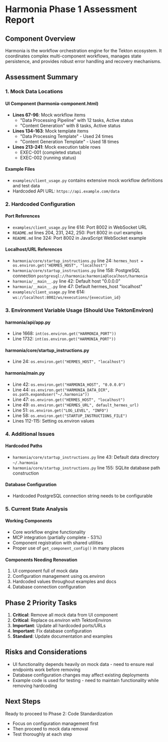 # Harmonia Phase 1 Assessment Report

## Component Overview
Harmonia is the workflow orchestration engine for the Tekton ecosystem. It coordinates complex multi-component workflows, manages state persistence, and provides robust error handling and recovery mechanisms.

## Assessment Summary

### 1. Mock Data Locations

#### UI Component (harmonia-component.html)
- **Lines 67-96**: Mock workflow items
  - "Data Processing Pipeline" with 12 tasks, Active status
  - "Content Generation" with 8 tasks, Active status
- **Lines 134-163**: Mock template items  
  - "Data Processing Template" - Used 24 times
  - "Content Generation Template" - Used 18 times
- **Lines 213-241**: Mock execution table rows
  - EXEC-001 (completed status)
  - EXEC-002 (running status)

#### Example Files
- `examples/client_usage.py` contains extensive mock workflow definitions and test data
- Hardcoded API URL: `https://api.example.com/data`

### 2. Hardcoded Configuration

#### Port References
- `examples/client_usage.py` line 614: Port 8002 in WebSocket URL
- `README.md` lines 204, 231, 242, 250: Port 8002 in curl examples
- `README.md` line 324: Port 8002 in JavaScript WebSocket example

#### Localhost/URL References
- `harmonia/core/startup_instructions.py` line 24: `hermes_host = os.environ.get("HERMES_HOST", "localhost")`
- `harmonia/core/startup_instructions.py` line 158: PostgreSQL connection `postgresql://harmonia:harmonia@localhost/harmonia`
- `harmonia/__main__.py` line 42: Default host "0.0.0.0"
- `harmonia/__main__.py` line 47: Default hermes_host "localhost"
- `examples/client_usage.py` line 614: `ws://localhost:8002/ws/executions/{execution_id}`

### 3. Environment Variable Usage (Should Use TektonEnviron)

#### harmonia/api/app.py
- Line 1668: `int(os.environ.get("HARMONIA_PORT"))`
- Line 1732: `int(os.environ.get("HARMONIA_PORT"))`

#### harmonia/core/startup_instructions.py  
- Line 24: `os.environ.get("HERMES_HOST", "localhost")`

#### harmonia/__main__.py
- Line 42: `os.environ.get("HARMONIA_HOST", "0.0.0.0")`
- Line 44: `os.environ.get("HARMONIA_DATA_DIR", os.path.expanduser("~/.harmonia"))`
- Line 47: `os.environ.get("HERMES_HOST", "localhost")`
- Line 49: `os.environ.get("HERMES_URL", default_hermes_url)`
- Line 51: `os.environ.get("LOG_LEVEL", "INFO")`
- Line 58: `os.environ.get("STARTUP_INSTRUCTIONS_FILE")`
- Lines 112-115: Setting os.environ values

### 4. Additional Issues

#### Hardcoded Paths
- `harmonia/core/startup_instructions.py` line 43: Default data directory `~/.harmonia`
- `harmonia/core/startup_instructions.py` line 155: SQLite database path construction

#### Database Configuration
- Hardcoded PostgreSQL connection string needs to be configurable

### 5. Current State Analysis

#### Working Components
- Core workflow engine functionality
- MCP integration (partially complete - 53%)
- Component registration with shared utilities
- Proper use of `get_component_config()` in many places

#### Components Needing Renovation
1. UI component full of mock data
2. Configuration management using os.environ
3. Hardcoded values throughout examples and docs
4. Database connection configuration

## Phase 2 Priority Tasks

1. **Critical**: Remove all mock data from UI component
2. **Critical**: Replace os.environ with TektonEnviron
3. **Important**: Update all hardcoded ports/URLs
4. **Important**: Fix database configuration
5. **Standard**: Update documentation and examples

## Risks and Considerations

- UI functionality depends heavily on mock data - need to ensure real endpoints work before removing
- Database configuration changes may affect existing deployments
- Example code is used for testing - need to maintain functionality while removing hardcoding

## Next Steps

Ready to proceed to Phase 2: Code Standardization
- Focus on configuration management first
- Then proceed to mock data removal
- Test thoroughly at each step